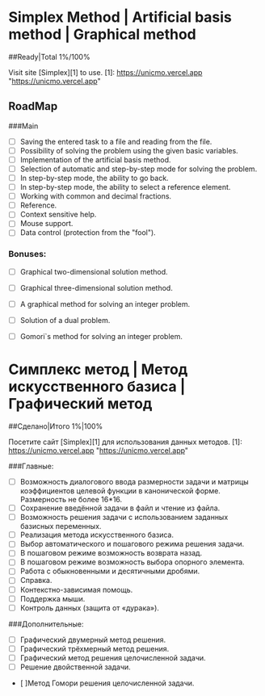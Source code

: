 # Simplex Method | Artificial basis method | Graphical method

##Ready|Total 
1%/100%

Visit site [Simplex][1] to use. 
[1]: https://unicmo.vercel.app "https://unicmo.vercel.app"

## RoadMap

###Main 
- [ ] Saving the entered task to a file and reading from the file.
- [ ] Possibility of solving the problem using the given basic variables.
- [ ] Implementation of the artificial basis method.
- [ ] Selection of automatic and step-by-step mode for solving the problem.
- [ ] In step-by-step mode, the ability to go back.
- [ ] In step-by-step mode, the ability to select a reference element.
- [ ] Working with common and decimal fractions.
- [ ] Reference.
- [ ] Context sensitive help.
- [ ] Mouse support.
- [ ] Data control (protection from the "fool").

### Bonuses:
- [ ] Graphical two-dimensional solution method.
- [ ] Graphical three-dimensional solution method.
- [ ] A graphical method for solving an integer problem.
- [ ] Solution of a dual problem.
- [ ] Gomori\`s method for solving an integer problem.



# Симплекс метод | Метод искусственного базиса | Графический метод
##Сделано|Итого 
1%|100%

Посетите сайт [Simplex][1] для использования данных методов. 
[1]: https://unicmo.vercel.app "https://unicmo.vercel.app"

###Главные:
- [ ] Возможность диалогового ввода размерности задачи и матрицы коэффициентов целевой функции в канонической форме. Размерность не более 16*16.
- [ ] Сохранение введённой задачи в файл и чтение из файла.
- [ ] Возможность решения задачи с использованием заданных базисных переменных.
- [ ] Реализация метода искусственного базиса.
- [ ] Выбор автоматического и пошагового режима решения задачи.
- [ ] В пошаговом режиме возможность возврата назад.
- [ ] В пошаговом режиме возможность выбора опорного элемента. 
- [ ] Работа с обыкновенными и десятичными дробями.
- [ ] Справка.
- [ ]  Контекстно-зависимая помощь.
- [ ] Поддержка мыши.
- [ ] Контроль данных (защита от «дурака»).

###Дополнительные:
- [ ] Графический двумерный метод решения.
- [ ] Графический трёхмерный метод решения.
- [ ] Графический метод решения целочисленной задачи.
- [ ] Решение двойственной задачи.
- [ ]Метод Гомори решения целочисленной задачи.
